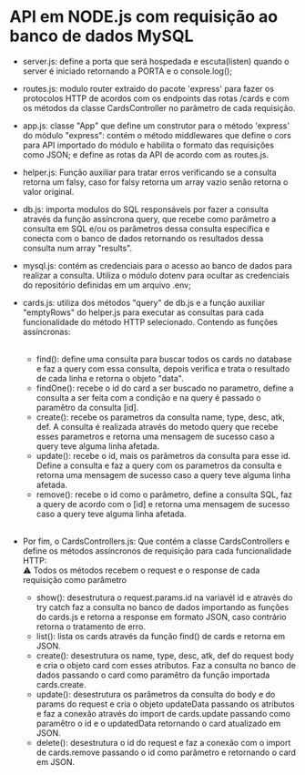 # API em NODE.js com requisição ao banco de dados MySQL

- server.js: define a porta que será hospedada e escuta(listen) quando o server é iniciado retornando a PORTA e o console.log();
- routes.js: modulo router extraido do pacote 'express' para fazer os protocolos HTTP de acordos com os endpoints das rotas /cards e com os métodos da classe CardsController no parâmetro de cada requisição.
- app.js: classe "App" que define um construtor para o método 'express' do módulo "express": contém o método middlewares que define o cors para API importado do módulo e habilita o formato das requisições como JSON; e define as rotas da API de acordo com as routes.js.
- helper.js: Função auxiliar para tratar erros verificando se a consulta retorna um falsy, caso for falsy retorna um array vazio senão retorna o valor original.
- db.js: importa modulos do SQL responsáveis por fazer a consulta através da função assíncrona query, que recebe como parâmetro a consulta em SQL e/ou os parâmetros dessa consulta específica e conecta com o banco de dados retornando os resultados dessa consulta num array "results".
- mysql.js: contém as credenciais para o acesso ao banco de dados para realizar a consulta. Utiliza o módulo dotenv para ocultar as credenciais do repositório definidas em um arquivo .env;
- cards.js: utiliza dos métodos "query" de db.js e a função auxiliar "emptyRows" do helper.js para executar as consultas para cada funcionalidade do método HTTP selecionado. Contendo as funções assíncronas:<br><br>
    - find(): define uma consulta para buscar todos os cards no database e faz a query com essa consulta, depois verifica e trata o resultado de cada linha e retorna o objeto "data".<br>
    - findOne(): recebe o id do card a ser buscado no parametro, define a consulta a ser feita com a condição e na query é passado o paramêtro da consulta [id].<br>
    - create(): recebe os parametros da consulta name, type, desc, atk, def. A consulta é realizada através do metodo query que recebe esses parametros e retorna uma mensagem de sucesso caso a query teve alguma linha afetada.<br>
    - update(): recebe o id, mais os parâmetros da consulta para esse id. Define a consulta e faz a query com os parametros da consulta e retorna uma mensagem de sucesso caso a query teve alguma linha afetada.<br>
    - remove(): recebe o id como o parâmetro, define a consulta SQL, faz a query de acordo com o [id] e retorna uma mensagem de sucesso caso a query teve alguma linha afetada.<br><br>
    
- Por fim, o CardsControllers.js: Que contém a classe CardsControllers e define os métodos assíncronos de requisição para cada funcionalidade HTTP:<br>
 ⚠️ Todos os métodos recebem o request e o response de cada requisição como parâmetro
    - show(): desestrutura o request.params.id na variavél id e através do try catch faz a consulta no banco de dados importando as funções do cards.js e retorna a response em formato JSON, caso contrário retorna o tratamento de erro.
    - list(): lista os cards através da função find() de cards e retorna em JSON.
    - create(): desestrutura os name, type, desc, atk, def do request body e cria o objeto card com esses atributos. Faz a consulta no banco de dados passando o card como paramêtro da função importada cards.create.
    - update(): desestrutura os parâmetros da consulta do body e do params do request e cria o objeto updateData passando os atributos e faz a conexão através do import de cards.update passando como paramêtro o id e o updatedData retornando o card atualizado em JSON.
    - delete(): desestrutura o id do request e faz a conexão com o import de cards.remove passando o id como parâmetro e retornando o card em JSON.


